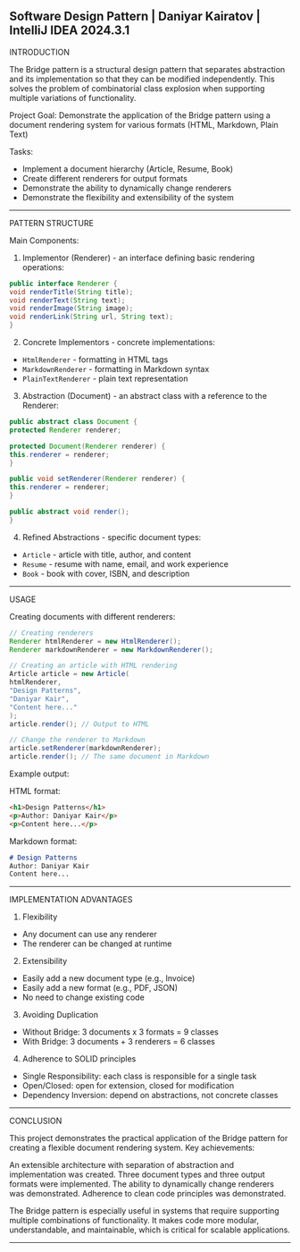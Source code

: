 Software Design Pattern | Daniyar Kairatov | IntelliJ IDEA 2024.3.1 
---

INTRODUCTION

The Bridge pattern is a structural design pattern that separates abstraction and its implementation so that they can be modified independently. This solves the problem of combinatorial class explosion when supporting multiple variations of functionality.

Project Goal: Demonstrate the application of the Bridge pattern using a document rendering system for various formats (HTML, Markdown, Plain Text)

Tasks:
- Implement a document hierarchy (Article, Resume, Book)
- Create different renderers for output formats
- Demonstrate the ability to dynamically change renderers
- Demonstrate the flexibility and extensibility of the system

---

PATTERN STRUCTURE

Main Components:

1. Implementor (Renderer) - an interface defining basic rendering operations:
```java
public interface Renderer {
void renderTitle(String title);
void renderText(String text);
void renderImage(String image);
void renderLink(String url, String text);
}
```

2. Concrete Implementors - concrete implementations:
- `HtmlRenderer` - formatting in HTML tags
- `MarkdownRenderer` - formatting in Markdown syntax
- `PlainTextRenderer` - plain text representation

3. Abstraction (Document) - an abstract class with a reference to the Renderer:
```java
public abstract class Document {
protected Renderer renderer;

protected Document(Renderer renderer) {
this.renderer = renderer;
}

public void setRenderer(Renderer renderer) {
this.renderer = renderer;
}

public abstract void render();
}
```

4. Refined Abstractions - specific document types:
- `Article` - article with title, author, and content
- `Resume` - resume with name, email, and work experience
- `Book` - book with cover, ISBN, and description

---

USAGE

Creating documents with different renderers:

```java
// Creating renderers
Renderer htmlRenderer = new HtmlRenderer();
Renderer markdownRenderer = new MarkdownRenderer();

// Creating an article with HTML rendering
Article article = new Article(
htmlRenderer,
"Design Patterns",
"Daniyar Kair",
"Content here..."
);
article.render(); // Output to HTML

// Change the renderer to Markdown
article.setRenderer(markdownRenderer);
article.render(); // The same document in Markdown
```

Example output:

HTML format:
```html
<h1>Design Patterns</h1>
<p>Author: Daniyar Kair</p>
<p>Content here...</p>
```

Markdown format:
```markdown
# Design Patterns
Author: Daniyar Kair
Content here...
```

---

IMPLEMENTATION ADVANTAGES

1. Flexibility
- Any document can use any renderer
- The renderer can be changed at runtime

2. Extensibility
- Easily add a new document type (e.g., Invoice)
- Easily add a new format (e.g., PDF, JSON)
- No need to change existing code

3. Avoiding Duplication
- Without Bridge: 3 documents x 3 formats = 9 classes
- With Bridge: 3 documents + 3 renderers = 6 classes

4. Adherence to SOLID principles
- Single Responsibility: each class is responsible for a single task
- Open/Closed: open for extension, closed for modification
- Dependency Inversion: depend on abstractions, not concrete classes

---

CONCLUSION

This project demonstrates the practical application of the Bridge pattern for creating a flexible document rendering system. Key achievements:

An extensible architecture with separation of abstraction and implementation was created.
Three document types and three output formats were implemented.
The ability to dynamically change renderers was demonstrated.
Adherence to clean code principles was demonstrated.

The Bridge pattern is especially useful in systems that require supporting multiple combinations of functionality. It makes code more modular, understandable, and maintainable, which is critical for scalable applications.

---

